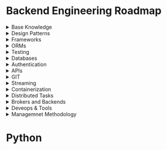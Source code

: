 # Backend Engineering Roadmap

<details>
  <summary>
  Base Knowledge
  </summary>

  - [Python](./Python.md)
  - OPP
  - TDD / DDD / BDD
  - Data Structure
  - Multithreading
  - Multiprocessing
  - Advance Consepts   

</details>

<details>
  <summary>
  Design Patterns
  </summary>

  - Solid Principles
  - Monolith Architecture
  - Microservice Architecture
  - Event Driven Architecture
  - Creational Patterns
  - Structural Patterns
  - Behavioral Patterns 

</details>

<details>
  <summary>
  Frameworks
  </summary>

  - Django
  - Django Rest Framework
  - TODO Fastapi
  - TODO Flask

</details>

<details>
  <summary>
  ORMs
  </summary>

  - Django ORM 
  - SqlAlchemy
  - Peewee
  - Pony ORM
  - SQLObject
  - Tortoise ORM
  - Storm


</details>

<details>
  <summary>
  Testing
  </summary>

  - Test Writing 
  - Unit Test 
  - Integration Test 

</details>

<details>
  <summary>
  Databases
  </summary>

  - Memory Based DB
  - Postgresql
  - MySql
  - MongoDB
  - Database Design
  - Database Optimization
  - Elastic Serach

</details>


<details>
  <summary>
  Authentication
  </summary>

  - JWT
  - Oauth 2

</details>


<details>
  <summary>
  APIs
  </summary>

  - REST 
  - gRPC
  - GraphQL
  - Webhook
  - WebSocket
  - Soap

</details>

<details>
  <summary>
  GIT
  </summary>

  - Git / GitLab / Github
  - CI/CD

</details>

<details>
  <summary>
  Streaming
  </summary>

  - WebSocket
  - Channels

</details>


<details>
  <summary>
  Containerization
  </summary>
  
  - Docker
  - Docker Compose 
  - Kubernetes

</details>

<details>
  <summary>
  Distributed Tasks
  </summary>

  - Celery 
  - Celery Beat

</details>
   
<details>
  <summary>
  Brokers and Backends 
  </summary>
  
  - Queue Management Systems
  - Redis
  - Kafka
  - Rabbitmq
  - Sidekiq

</details>
   
<details>
  <summary>
  Deveops & Tools 
  </summary>
  

  - Promethuse 
  - Graylog
  - Sentry 
  - Ansible
  - Nagios
  - Nginx
  - Gunicorn
  - Lambda
  - Redshift
  - Grafana
  - Uptime
  - Jekins
  - Airflow
  - Open Metrics
  - Data Log
  - AWS / EC2 / EKS / S3
  - Object Storages


</details>

<details>
  <summary>
  Managemnet Methodology
  </summary>
  
  - Agile 
  - Scrum 
  - Jira

</details>


# Python <span id="python"></span>
